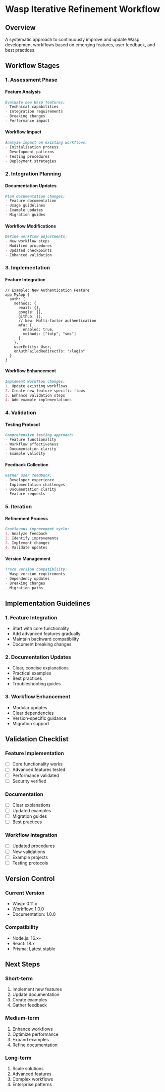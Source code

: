 # Wasp Iterative Refinement Workflow

## Overview
A systematic approach to continuously improve and update Wasp development workflows based on emerging features, user feedback, and best practices.

## Workflow Stages

### 1. Assessment Phase

#### Feature Analysis
```markdown
Evaluate new Wasp features:
- Technical capabilities
- Integration requirements
- Breaking changes
- Performance impact
```

#### Workflow Impact
```markdown
Analyze impact on existing workflows:
- Initialization process
- Development patterns
- Testing procedures
- Deployment strategies
```

### 2. Integration Planning

#### Documentation Updates
```markdown
Plan documentation changes:
- Feature documentation
- Usage guidelines
- Example updates
- Migration guides
```

#### Workflow Modifications
```markdown
Define workflow adjustments:
- New workflow steps
- Modified procedures
- Updated checkpoints
- Enhanced validation
```

### 3. Implementation

#### Feature Integration
```wasp
// Example: New Authentication Feature
app MyApp {
  auth: {
    methods: {
      email: {},
      google: {},
      github: {},
      // New: Multi-factor authentication
      mfa: {
        enabled: true,
        methods: ["totp", "sms"]
      }
    },
    userEntity: User,
    onAuthFailedRedirectTo: "/login"
  }
}
```

#### Workflow Enhancement
```markdown
Implement workflow changes:
1. Update existing workflows
2. Create new feature-specific flows
3. Enhance validation steps
4. Add example implementations
```

### 4. Validation

#### Testing Protocol
```markdown
Comprehensive testing approach:
- Feature functionality
- Workflow effectiveness
- Documentation clarity
- Example validity
```

#### Feedback Collection
```markdown
Gather user feedback:
- Developer experience
- Implementation challenges
- Documentation clarity
- Feature requests
```

### 5. Iteration

#### Refinement Process
```markdown
Continuous improvement cycle:
1. Analyze feedback
2. Identify improvements
3. Implement changes
4. Validate updates
```

#### Version Management
```markdown
Track version compatibility:
- Wasp version requirements
- Dependency updates
- Breaking changes
- Migration paths
```

## Implementation Guidelines

### 1. Feature Integration
- Start with core functionality
- Add advanced features gradually
- Maintain backward compatibility
- Document breaking changes

### 2. Documentation Updates
- Clear, concise explanations
- Practical examples
- Best practices
- Troubleshooting guides

### 3. Workflow Enhancement
- Modular updates
- Clear dependencies
- Version-specific guidance
- Migration support

## Validation Checklist

### Feature Implementation
- [ ] Core functionality works
- [ ] Advanced features tested
- [ ] Performance validated
- [ ] Security verified

### Documentation
- [ ] Clear explanations
- [ ] Updated examples
- [ ] Migration guides
- [ ] Best practices

### Workflow Integration
- [ ] Updated procedures
- [ ] New validations
- [ ] Example projects
- [ ] Testing protocols

## Version Control

### Current Version
- Wasp: 0.11.x
- Workflow: 1.0.0
- Documentation: 1.0.0

### Compatibility
- Node.js: 16.x+
- React: 18.x
- Prisma: Latest stable

## Next Steps

### Short-term
1. Implement new features
2. Update documentation
3. Create examples
4. Gather feedback

### Medium-term
1. Enhance workflows
2. Optimize performance
3. Expand examples
4. Refine documentation

### Long-term
1. Scale solutions
2. Advanced features
3. Complex workflows
4. Enterprise patterns
